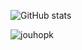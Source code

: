 ![GitHub stats](https://github-readme-stats.vercel.app/api?username=jouhopk&show_icons=true&theme=dracula) 

<p><img align="left" src="https://github-readme-stats.vercel.app/api/top-langs?username=jouhopk&show_icons=true&theme=dark&title_color=3366BB&text_color=ffffff&hide_border=true&locale=en&layout=compact" alt="jouhopk" /></p>
